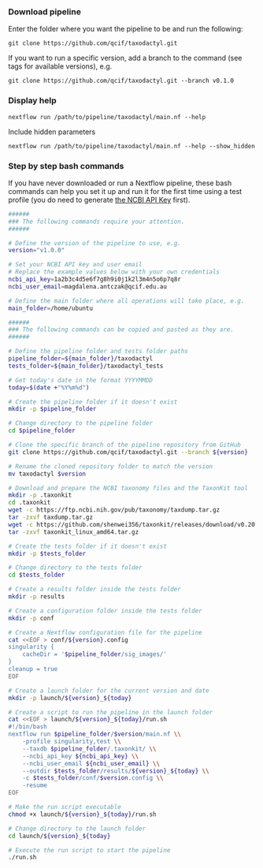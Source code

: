 ### Download pipeline
Enter the folder where you want the pipeline to be and run the following:
```
git clone https://github.com/qcif/taxodactyl.git
```
If you want to run a specific version, add a branch to the command (see tags for available versions), e.g.
```
git clone https://github.com/qcif/taxodactyl.git --branch v0.1.0
```

### Display help
```
nextflow run /path/to/pipeline/taxodactyl/main.nf --help
```
Include hidden parameters
```
nextflow run /path/to/pipeline/taxodactyl/main.nf --help --show_hidden
```

### Step by step bash commands
If you have never downloaded or run a Nextflow pipeline, these bash commands can help you set it up and run it for the first time using a test profile (you do need to generate [the NCBI API Key](https://support.nlm.nih.gov/kbArticle/?pn=KA-05317) first).


```bash
######
### The following commands require your attention.
######

# Define the version of the pipeline to use, e.g.
version="v1.0.0"

# Set your NCBI API key and user email
# Replace the example values below with your own credentials
ncbi_api_key=1a2b3c4d5e6f7g8h9i0j1k2l3m4n5o6p7q8r
ncbi_user_email=magdalena.antczak@qcif.edu.au

# Define the main folder where all operations will take place, e.g.
main_folder=/home/ubuntu

######
### The following commands can be copied and pasted as they are.
######

# Define the pipeline folder and tests folder paths
pipeline_folder=${main_folder}/taxodactyl
tests_folder=${main_folder}/taxodactyl_tests

# Get today's date in the format YYYYMMDD
today=$(date +"%Y%m%d")

# Create the pipeline folder if it doesn't exist
mkdir -p $pipeline_folder

# Change directory to the pipeline folder
cd $pipeline_folder

# Clone the specific branch of the pipeline repository from GitHub
git clone https://github.com/qcif/taxodactyl.git --branch ${version}

# Rename the cloned repository folder to match the version
mv taxodactyl $version

# Download and prepare the NCBI taxonomy files and the TaxonKit tool
mkdir -p .taxonkit
cd .taxonkit
wget -c https://ftp.ncbi.nih.gov/pub/taxonomy/taxdump.tar.gz 
tar -zxvf taxdump.tar.gz
wget -c https://github.com/shenwei356/taxonkit/releases/download/v0.20.0/taxonkit_linux_amd64.tar.gz
tar -zxvf taxonkit_linux_amd64.tar.gz

# Create the tests folder if it doesn't exist
mkdir -p $tests_folder

# Change directory to the tests folder
cd $tests_folder

# Create a results folder inside the tests folder
mkdir -p results

# Create a configuration folder inside the tests folder
mkdir -p conf

# Create a Nextflow configuration file for the pipeline
cat <<EOF > conf/${version}.config
singularity {
    cacheDir = '$pipeline_folder/sig_images/'
}
cleanup = true
EOF

# Create a launch folder for the current version and date
mkdir -p launch/${version}_${today}

# Create a script to run the pipeline in the launch folder
cat <<EOF > launch/${version}_${today}/run.sh
#!/bin/bash 
nextflow run $pipeline_folder/$version/main.nf \\
    -profile singularity,test \\
    --taxdb $pipeline_folder/.taxonkit/ \\
    --ncbi_api_key ${ncbi_api_key} \\
    --ncbi_user_email ${ncbi_user_email} \\
    --outdir $tests_folder/results/${version}_${today} \\
    -c $tests_folder/conf/$version.config \\
    -resume
EOF

# Make the run script executable
chmod +x launch/${version}_${today}/run.sh

# Change directory to the launch folder
cd launch/${version}_${today}

# Execute the run script to start the pipeline
./run.sh
```